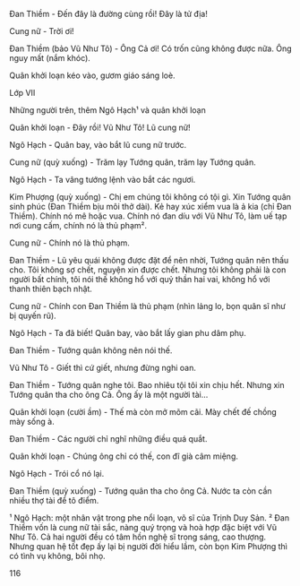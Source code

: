 Đan Thiềm - Đến đây là đường cùng rồi! Đây là tử địa!

Cung nữ - Trời ơi!

Đan Thiềm (bảo Vũ Như Tô) - Ông Cả ơi! Có trốn cũng không được nữa. Ông nguy mất (nắm khóc).

Quân khởi loạn kéo vào, gươm giáo sáng loè.

Lớp VII

Những người trên, thêm Ngô Hạch¹ và quân khởi loạn

Quân khởi loạn - Đây rồi! Vũ Như Tô! Lũ cung nữ!

Ngô Hạch - Quân bay, vào bắt lũ cung nữ trước.

Cung nữ (quỳ xuống) - Trăm lạy Tướng quân, trăm lạy Tướng quân.

Ngô Hạch - Ta vâng tướng lệnh vào bắt các ngươi.

Kim Phượng (quỳ xuống) - Chị em chúng tôi không có tội gì. Xin Tướng quân sinh phúc (Đan Thiềm bịu môi thở dài). Kẻ hay xúc xiểm vua là ả kia (chỉ Đan Thiềm). Chính nó mê hoặc vua. Chính nó đan díu với Vũ Như Tô, làm uế tạp nơi cung cấm, chính nó là thủ phạm².

Cung nữ - Chính nó là thủ phạm.

Đan Thiềm - Lũ yêu quái không được đặt để nên nhời, Tướng quân nên thấu cho. Tôi không sợ chết, nguyện xin được chết. Nhưng tôi không phải là con người bất chính, tôi nói thế không hổ với quỷ thần hai vai, không hổ với thanh thiên bạch nhật.

Cung nữ - Chính con Đan Thiềm là thủ phạm (nhìn lảng lo, bọn quân sĩ như bị quyến rũ).

Ngô Hạch - Ta đã biết! Quân bay, vào bắt lấy gian phu dâm phụ.

Đan Thiềm - Tướng quân không nên nói thế.

Vũ Như Tô - Giết thì cứ giết, nhưng đừng nghi oan.

Đan Thiềm - Tướng quân nghe tôi. Bao nhiêu tội tôi xin chịu hết. Nhưng xin Tướng quân tha cho ông Cả. Ông ấy là một người tài...

Quân khởi loạn (cười ầm) - Thế mà còn mở mõm cãi. Mày chết đế chồng mày sống à.

Đan Thiềm - Các người chỉ nghĩ những điều quá quắt.

Quân khởi loạn - Chúng ông chỉ có thế, con đĩ già câm miệng.

Ngô Hạch - Trói cổ nó lại.

Đan Thiềm (quỳ xuống) - Tướng quân tha cho ông Cả. Nước ta còn cần nhiều thợ tài để tô điểm.

¹ Ngô Hạch: một nhân vật trong phe nổi loạn, võ sĩ của Trịnh Duy Sản.
² Đan Thiềm vốn là cung nữ tài sắc, nàng quý trọng và hoà hợp đặc biệt với Vũ Như Tô. Cả hai người đều có tâm hồn nghệ sĩ trong sáng, cao thượng. Nhưng quan hệ tốt đẹp ấy lại bị người đời hiểu lầm, còn bọn Kim Phượng thì có tình vụ không, bôi nhọ.

116